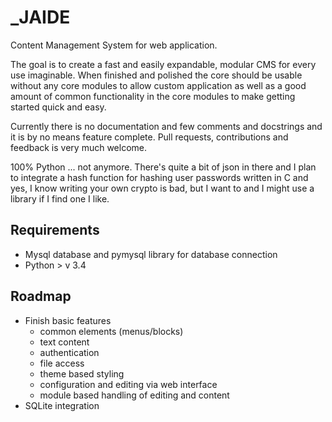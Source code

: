 \_JAIDE
====

Content Management System for web application.

The goal is to create a fast and easily expandable, modular CMS for every use imaginable. When finished and polished the core should be usable without any core modules to allow custom application as well as a good amount of common functionality in the core modules to make getting started quick and easy.

Currently there is no documentation and few comments and docstrings and it is by no means feature complete. Pull requests, contributions and feedback is very much welcome.

100% Python ... not anymore. There's quite a bit of json in there and I plan to integrate a hash function for hashing user passwords written in C and yes, I know writing your own crypto is bad, but I want to and I might use a library if I find one I like.

Requirements
---
* Mysql database and pymysql library for database connection
* Python > v 3.4

Roadmap
---
* Finish basic features
    * common elements (menus/blocks)
    * text content
    * authentication
    * file access
    * theme based styling
    * configuration and editing via web interface
    * module based handling of editing and content
* SQLite integration